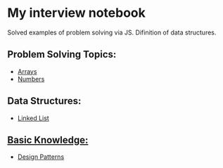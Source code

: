 # My interview notebook
Solved examples of problem solving via JS.
Difinition of data structures.

<h2>Problem Solving Topics:</h2>

<ul>
    <li><a href="./array">Arrays </a></li>
    <li><a href="./number"> Numbers </a></li>
</ul>

<h2> Data Structures:</h2>

<ul>
    <li><a href="./dataStructure">Linked List</li>
</ul>

<h2> Basic Knowledge:</h2>

<ul>
    <li><a href="./basic">Design Patterns</li>
</ul>
